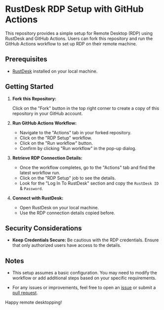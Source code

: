 # RustDesk RDP Setup with GitHub Actions

This repository provides a simple setup for Remote Desktop (RDP) using RustDesk and GitHub Actions. Users can fork this repository and run the GitHub Actions workflow to set up RDP on their remote machine.

## Prerequisites

- [RustDesk](https://rustdesk.com/) installed on your local machine.

## Getting Started

1. **Fork this Repository:**

   Click on the "Fork" button in the top right corner to create a copy of this repository in your GitHub account.

2. **Run GitHub Actions Workflow:**

   - Navigate to the "Actions" tab in your forked repository.
   - Click on the "RDP Setup" workflow.
   - Click on the "Run workflow" button.
   - Confirm by clicking "Run workflow" in the pop-up dialog.

3. **Retrieve RDP Connection Details:**

   - Once the workflow completes, go to the "Actions" tab and find the latest workflow run.
   - Click on the "RDP Setup" job to see the details.
   - Look for the "Log In To RustDesk" section and copy the `RustDesk ID` & `Password`.

4. **Connect with RustDesk:**

   - Open RustDesk on your local machine.
   - Use the RDP connection details copied before.

## Security Considerations

- **Keep Credentials Secure:**
  Be cautious with the RDP credentials. Ensure that only authorized users have access to the details.

## Notes

- This setup assumes a basic configuration. You may need to modify the workflow or add additional steps based on your specific requirements.

- For any issues or improvements, feel free to open an [issue](https://github.com/sh-y-zu/RustDesk-RDP/issues) or submit a [pull request](https://github.com/sh-y-zu/RustDesk-RDP/pulls).

Happy remote desktopping!
